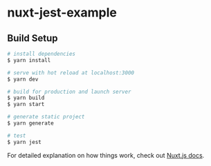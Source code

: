 # nuxt-jest-example

## Build Setup

```bash
# install dependencies
$ yarn install

# serve with hot reload at localhost:3000
$ yarn dev

# build for production and launch server
$ yarn build
$ yarn start

# generate static project
$ yarn generate

# test
$ yarn jest
```



For detailed explanation on how things work, check out [Nuxt.js docs](https://nuxtjs.org).
